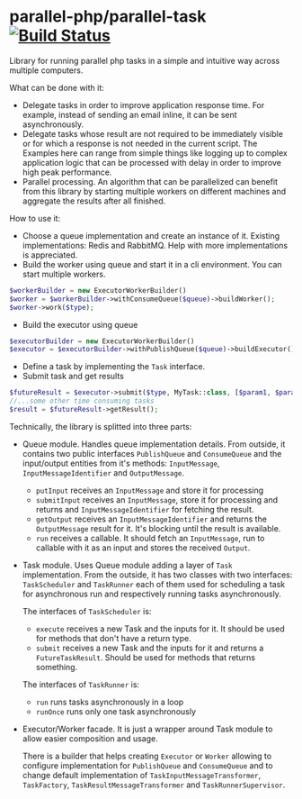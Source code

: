 parallel-php/parallel-task [![Build Status](https://travis-ci.org/parallel-php/parallel-task.svg?branch=master)](https://travis-ci.org/parallel-php/parallel-task)
=============

Library for running parallel php tasks in a simple and intuitive way across multiple computers.

What can be done with it:
- Delegate tasks in order to improve application response time. For example, instead of sending an email inline, it can be sent asynchronously.
- Delegate tasks whose result are not required to be immediately  visible or for which a response is not needed in the current script. The Examples here can range from simple things like logging up to complex application logic that can be processed with delay in order to improve high peak performance.
- Parallel processing. An algorithm that can be parallelized can benefit from this library by starting multiple workers on different machines and aggregate the results after all finished.

How to use it:

- Choose a queue implementation and create an instance of it. Existing implementations: Redis and RabbitMQ. Help with more implementations is appreciated.
- Build the worker using queue and start it in a cli environment. You can start multiple workers.
```php
$workerBuilder = new ExecutorWorkerBuilder()
$worker = $workerBuilder->withConsumeQueue($queue)->buildWorker();
$worker->work($type);
```
- Build the executor using queue
```php
$executorBuilder = new ExecutorWorkerBuilder()
$executor = $executorBuilder->withPublishQueue($queue)->buildExecutor();
```
- Define a task by implementing the `Task` interface.
- Submit task and get results
```php
$futureResult = $executor->submit($type, MyTask::class, [$param1, $param2]);
//...some other time consuming tasks
$result = $futureResult->getResult();
```

Technically, the library is splitted into three parts:
- Queue module. Handles queue implementation details. From outside, it contains two public interfaces `PublishQueue` and `ConsumeQueue` and the input/output entities from it's methods: `InputMessage`, `InputMessageIdentifier` and `OutputMessage`.
  * `putInput` receives an `InputMessage` and store it for processing
  - `submitInput` receives an `InputMessage`, store it for processing and returns and `InputMessageIdentifier` for fetching the result.
  - `getOutput` receives an `InputMessageIdentifier` and returns the `OutputMessage` result for it. It's blocking until the result is available.
  - `run` receives a callable. It should fetch an `InputMessage`, run to callable with it as an input and stores the received `Output`.

- Task module. Uses Queue module adding a layer of `Task` implementation. From the outside, it has two classes with two interfaces: `TaskScheduler` and `TaskRunner` each of them used for scheduling a task for asynchronous run and respectively running tasks asynchronously.

  The interfaces of `TaskScheduler` is:
  * `execute` receives a new Task and the inputs for it. It should be used for methods that don't have a return type.
  - `submit` receives a new Task and the inputs for it and returns a `FutureTaskResult`. Should be used for methods that returns something.

  The interfaces of `TaskRunner` is:
  * `run` runs tasks asynchronously in a loop
  - `runOnce` runs only one task asynchronously

- Executor/Worker facade. It is just a wrapper around Task module to allow easier composition and usage.

  There is a builder that helps creating `Executor` or `Worker` allowing to configure implementation for `PublishQueue` and `ConsumeQueue` and to change default implementation of `TaskInputMessageTransformer`, `TaskFactory`, `TaskResultMessageTransformer` and `TaskRunnerSupervisor`.
